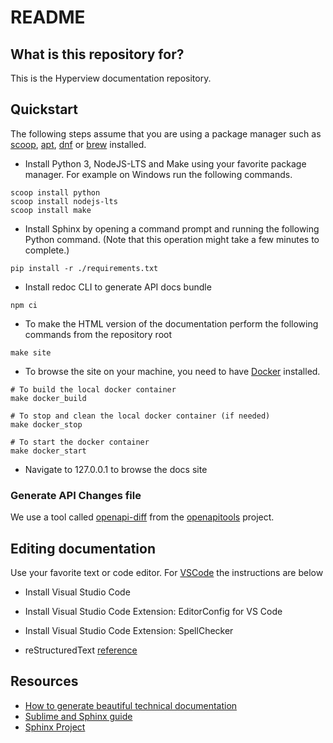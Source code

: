 # README #

## What is this repository for? ##

This is the Hyperview documentation repository.

## Quickstart ##

The following steps assume that you are using a package manager such as [scoop](https://scoop.sh/), [apt](https://www.debian.org/), [dnf](https://getfedora.org/) or [brew](https://brew.sh/) installed.

* Install Python 3, NodeJS-LTS and Make using your favorite package manager. For example on Windows run the following commands.

```console
scoop install python
scoop install nodejs-lts
scoop install make
```

* Install Sphinx by opening a command prompt and running the following Python command. (Note that this operation might take a few minutes to complete.)

```console
pip install -r ./requirements.txt
```

* Install redoc CLI to generate API docs bundle

```console
npm ci
```

* To make the HTML version of the documentation perform the following commands from the repository root

```console
make site
```

* To browse the site on your machine, you need to have [Docker](https://docs.docker.com/get-docker/) installed.

```console
# To build the local docker container
make docker_build

# To stop and clean the local docker container (if needed)
make docker_stop

# To start the docker container
make docker_start
```
* Navigate to 127.0.0.1 to browse the docs site

### Generate API Changes file ###

We use a tool called [openapi-diff](https://github.com/OpenAPITools/openapi-diff) from the [openapitools](https://github.com/OpenAPITools) project.

## Editing documentation ##

Use your favorite text or code editor. For [VSCode](https://code.visualstudio.com/) the instructions are below

* Install Visual Studio Code

* Install Visual Studio Code Extension: EditorConfig for VS Code

* Install Visual Studio Code Extension: SpellChecker

* reStructuredText [reference](http://www.sphinx-doc.org/en/stable/rest.html)

## Resources ##

* [How to generate beautiful technical documentation](http://tjelvarolsson.com/blog/how-to-generate-beautiful-technical-documentation/)
* [Sublime and Sphinx guide](https://sublime-and-sphinx-guide.readthedocs.io/en/latest/index.html)
* [Sphinx Project](https://www.sphinx-doc.org/)
